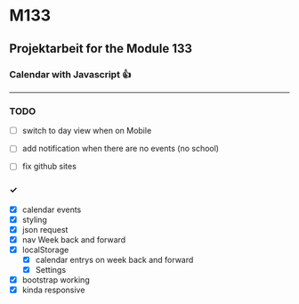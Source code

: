 # M133

## Projektarbeit for the Module 133

### Calendar with Javascript 👍

------------------------------

### TODO

  

- [ ] switch to day view when on Mobile
- [ ] add notification when there are no events (no school)
- [ ] fix github sites

 
###  ✓
- [x] calendar events
- [x] styling 
- [x] json request 
- [x] nav Week back and forward
- [x] localStorage
  - [x] calendar entrys on week back and forward
  - [x] Settings
- [x] bootstrap working
- [x] kinda responsive
